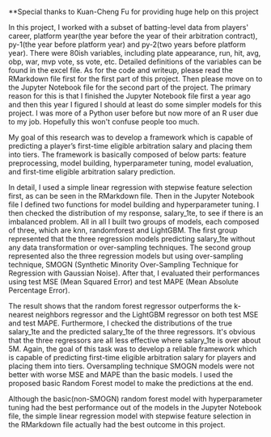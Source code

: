 **Special thanks to Kuan-Cheng Fu for providing huge help on this project

In this project, I worked with a subset of batting-level data from players' career, platform year(the year before the year of their arbitration contract), py-1(the year before platform year) and py-2(two years before platform year). There were 80ish variables, including plate appearance, run, hit, avg, obp, war, mvp vote, ss vote, etc. Detailed definitions of the variables can be found in the excel file. As for the code and writeup, please read the RMarkdown file first for the first part of this project. Then please move on to the Jupyter Notebook file for the second part of the project. The primary reason for this is that I finished the Jupyter Notebook file first a year ago and then this year I figured I should at least do some simpler models for this project. I was more of a Python user before but now more of an R user due to my job. Hopefully this won't confuse people too much.

My goal of this research was to develop a framework which is capable of predicting a player’s first-time eligible arbitration salary and placing them into tiers. The framework is basically composed of below parts: feature preprocessing, model building, hyperparameter tuning, model evaluation, and first-time eligible arbitration salary prediction. 

In detail, I used a simple linear regression with stepwise feature selection first, as can be seen in the RMarkdown file. Then in the Jupyter Notebook file I defined two functions for model building and hyperparameter tuning. I then checked the distribution of my response, salary_1te, to see if there is an imbalanced problem. All in all I built two groups of models, each composed of three, which are knn, randomforest and LightGBM. The first group represented that the three regression models predicting salary_1te without any data transformation or over-sampling techniques. The second group represented also the three regression models but using over-sampling technique, SMOGN (Synthetic Minority Over-Sampling Technique for Regression with Gaussian Noise). After that, I evaluated their performances using test MSE (Mean Squared Error) and test MAPE (Mean Absolute Percentage Error). 

The result shows that the random forest regressor outperforms the k-nearest neighbors regressor and the LightGBM regressor on both test MSE and test MAPE. Furthermore, I checked the distributions of the true salary_1te and the predicted salary_1te of the three regressors. It's obvious that the three regressors are all less effective where salary_1te is over about 5M. Again, the goal of this task was to develop a reliable framework which is capable of predicting first-time eligible arbitration salary for players and placing them into tiers. Oversampling technique SMOGN models were not better with worse MSE and MAPE than the basic models. I used the proposed basic Random Forest model to make the predictions at the end. 

Although the basic(non-SMOGN) random forest model with hyperparameter tuning had the best performance out of the models in the Jupyter Notebook file, the simple linear regression model with stepwise feature selection in the RMarkdown file actually had the best outcome in this project.  
